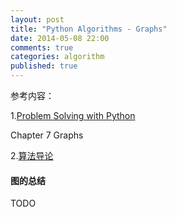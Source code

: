 ```yaml
---
layout: post
title: "Python Algorithms - Graphs"
date: 2014-05-08 22:00
comments: true
categories: algorithm
published: true
---
```


参考内容：

1.[Problem Solving with Python](http://interactivepython.org/courselib/static/pythonds/index.html)

Chapter 7 Graphs

2.[算法导论](http://en.wikipedia.org/wiki/Introduction_to_Algorithms)

#### 图的总结 

TODO



